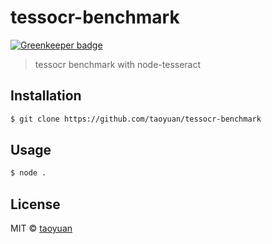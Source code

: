 # tessocr-benchmark

[![Greenkeeper badge](https://badges.greenkeeper.io/taoyuan/tessocr-benchmark.svg)](https://greenkeeper.io/)

> tessocr benchmark with node-tesseract

## Installation

```sh
$ git clone https://github.com/taoyuan/tessocr-benchmark
```

## Usage

```sh
$ node .
```

## License

MIT © [taoyuan]()
